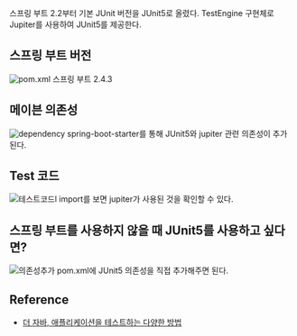 스프링 부트 2.2부터 기본 JUnit 버전을 JUnit5로 올렸다. TestEngine 구현체로 Jupiter를 사용하여 JUnit5를 제공한다.

## 스프링 부트 버전
![pom.xml](https://raw.githubusercontent.com/smpark1020/tistory-smpark1020/master/images/%5BJUnit5%5D%20Jupiter/1.PNG)
스프링 부트 2.4.3

## 메이븐 의존성
![dependency](https://raw.githubusercontent.com/smpark1020/tistory-smpark1020/master/images/%5BJUnit5%5D%20Jupiter/3.PNG)
spring-boot-starter를 통해 JUnit5와 jupiter 관련 의존성이 추가된다.

## Test 코드
![테스트코드l](https://raw.githubusercontent.com/smpark1020/tistory-smpark1020/master/images/%5BJUnit5%5D%20Jupiter/2.PNG)
import를 보면 jupiter가 사용된 것을 확인할 수 있다.

## 스프링 부트를 사용하지 않을 때 JUnit5를 사용하고 싶다면?
![의존성추가](https://raw.githubusercontent.com/smpark1020/tistory-smpark1020/master/images/%5BJUnit5%5D%20Jupiter/4.PNG)
pom.xml에 JUnit5 의존성을 직접 추가해주면 된다.

## Reference
* [더 자바, 애플리케이션을 테스트하는 다양한 방법](https://www.inflearn.com/course/%EA%B0%9C%EB%B0%9C%EC%9E%90-%EC%9D%B8%ED%84%B0%EB%B7%B0?inst=9746dbc4)